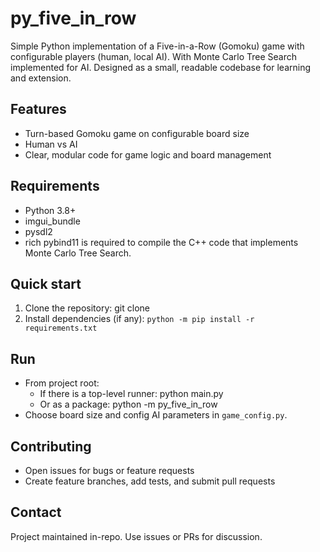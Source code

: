 # py_five_in_row

Simple Python implementation of a Five-in-a-Row (Gomoku) game with configurable players (human, local AI). With Monte Carlo Tree Search implemented for AI. Designed as a small, readable codebase for learning and extension.

## Features
- Turn-based Gomoku game on configurable board size
- Human vs AI
- Clear, modular code for game logic and board management

## Requirements
- Python 3.8+
- imgui_bundle
- pysdl2
- rich
pybind11 is required to compile the C++ code that implements Monte Carlo Tree Search.

## Quick start
1. Clone the repository:
    git clone <repo-url>
2. Install dependencies (if any):
    `python -m pip install -r requirements.txt`

## Run
- From project root:
  - If there is a top-level runner:
     python main.py
  - Or as a package:
     python -m py_five_in_row
- Choose board size and config AI parameters in `game_config.py`.

## Contributing
- Open issues for bugs or feature requests
- Create feature branches, add tests, and submit pull requests

## Contact
Project maintained in-repo. Use issues or PRs for discussion.